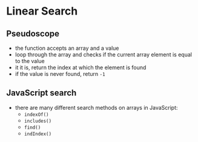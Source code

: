 # Linear Search

## Pseudoscope

-   the function accepts an array and a value
-   loop through the array and checks if the current array element is equal to the value
-   it it is, return the index at which the element is found
-   if the value is never found, return `-1`

## JavaScript search

-   there are many different search methods on arrays in JavaScript:
    -   `indexOf()`
    -   `includes()`
    -   `find()`
    -   `indIndex()`
